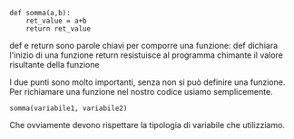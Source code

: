 	def somma(a,b):
		ret_value = a+b
		return ret_value

def e return sono parole chiavi per comporre una funzione:
	def dichiara l'inizio di una funzione
	return resistuisce al programma chimante il valore risultante della funzione

I due punti sono molto importanti, senza non si può definire una funzione.
Per richiamare una funzione nel nostro codice usiamo semplicemente.

	somma(variabile1, variabile2)
	
Che ovviamente devono rispettare la tipologia di variabile che utilizziamo.